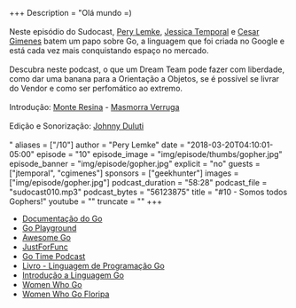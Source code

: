 +++
Description = "Olá mundo =)<br/><br/> Neste episódio do Sudocast, [Pery Lemke](https://www.twitter.com/perylemke), [Jessica Temporal](https://www.twitter.com/jesstemporal) e [Cesar Gimenes](https://twitter.com/crgimenes) batem um papo sobre Go, a linguagem que foi criada no Google e está cada vez mais conquistando espaço no mercado.<br/><br/> Descubra neste podcast, o que um Dream Team pode fazer com liberdade, como dar uma banana para a Orientação a Objetos, se é possível se livrar do Vendor e como ser perfomático ao extremo.<br/><br/> Introdução: [Monte Resina](https://www.facebook.com/monteresina/) - [Masmorra Verruga](https://www.youtube.com/watch?v=lpdzkD-HPBM)<br/><br/> Edição e Sonorização: [Johnny Duluti](https://www.youtube.com/ferraduravideo)<br/><br/>"
aliases = ["/10"]
author = "Pery Lemke"
date = "2018-03-20T04:10:01-05:00"
episode = "10"
episode_image = "img/episode/thumbs/gopher.jpg"
episode_banner = "img/episode/gopher.jpg"
explicit = "no"
guests = ["jtemporal", "cgimenes"]
sponsors = ["geekhunter"]
images = ["img/episode/gopher.jpg"]
podcast_duration = "58:28"
podcast_file = "sudocast010.mp3"
podcast_bytes = "56123875"
title = "#10 - Somos todos Gophers!"
youtube = ""
truncate = ""
+++
* [Documentação do Go](http://www.golangbr.org/doc/)
* [Go Playground](http://www.golangbr.org/doc/)
* [Awesome Go](https://github.com/avelino/awesome-go)
* [JustForFunc](https://www.youtube.com/channel/UC_BzFbxG2za3bp5NRRRXJSw)
* [Go Time Podcast](https://changelog.com/gotime)
* [Livro - Linguagem de Programação Go](https://www.amazon.com.br/Linguagem-Programa%C3%A7%C3%A3o-Go-Alan-Donovan/dp/8575225464?tag=goog0ef-20&smid=A1ZZFT5FULY4LN&ascsubtag=4a05a173-0491-4061-b885-ccfae87d8033)
* [Introdução a Linguagem Go](https://novatec.com.br/livros/introducao-linguagem-go/)
* [Women Who Go](https://www.womenwhogo.org/)
* [Women Who Go Floripa](https://www.meetup.com/pt-BR/Women-Who-Go-Floripa/)
